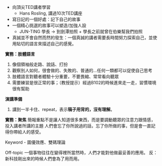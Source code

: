 - 向頂尖TED講者學習
	- Hans Rosling, 講過10次TED講座
- 寫日記的一個好處：記下自己的故事
- 一個精心挑選的故事可以塑造/加強人設
	- JUN-TING 學長 -> 到劍潭拍照 + 學長之前就曾在伯樂幫我們拍照
- 真誠並不會自然而然的發生：一個真誠的講者需要長時間努力探索自己，並使用貼切的語言來描述自己的感覺。

**實務：肢體語言**
1. 像個領袖般走路、說話、打扮
2. 觀察別人如何，很會做的、失敗的、普通的...任何一類都可以促使自己思考
3. 肢體語言對聽者體驗十分重要，不要畏縮、常常看向聽眾
4. 需要練習是很正常的事；（教授提示）經過B102的時候進來走一走，習慣環境很有幫助

**演講準備**
 1. 講到一半卡住、repeat，表示**稿子用背的，沒有理解**。


**實務：聚焦**
簡報重點不是讓人知道很多東西，而是要調動聽眾的注意力跟情感，投入講者所講的主題
人們會忘了你所說過的話，忘了你所做的事，但是會一直記得你帶給人的感受。


Keyword - 圖優效應、雙碼理論


Off-topic
一個事物往往在變得裡所當然時，人們才能對他做最妥善的應用。
反：新科技剛出來的時候人們會為了用而用。